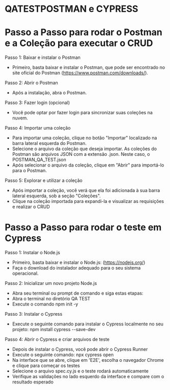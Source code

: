 # QATESTPOSTMAN e CYPRESS

# Passo a Passo para rodar o Postman e a Coleção para executar o CRUD

Passo 1: Baixar e instalar o Postman
- Primeiro, basta baixar e instalar o Postman, que pode ser encontrado no site oficial do Postman (https://www.postman.com/downloads/).

Passo 2: Abrir o Postman
- Após a instalação, abra o Postman.

Passo 3: Fazer login (opcional)
- Você pode optar por fazer login para sincronizar suas coleções na nuvem.

Passo 4: Importar uma coleção
- Para importar uma coleção, clique no botão "Importar" localizado na barra lateral esquerda do Postman.
- Selecione o arquivo da coleção que deseja importar. As coleções do Postman são arquivos JSON com a extensão .json. Neste caso, o POSTMAN_QA_TEST.json
- Após selecionar o arquivo da coleção, clique em "Abrir" para importá-lo para o Postman.

Passo 5: Explorar e utilizar a coleção
- Após importar a coleção, você verá que ela foi adicionada à sua barra lateral esquerda, sob a seção "Coleções".
- Clique na coleção importada para expandi-la e visualizar as requisições e realizar o CRUD

# Passo a Passo para rodar o teste em Cypress

Passo 1: Instalar o Node.js
- Primeiro, basta baixar e instalar o Node.js: (https://nodejs.org/)
- Faça o download do instalador adequado para o seu sistema operacional.

Passo 2: Inicializar um novo projeto Node.js
- Abra seu terminal ou prompt de comando e siga estas etapas:
- Abra o terminal no diretório QA TEST 
- Execute o comando npm init -y

Passo 3: Instalar o Cypress
- Execute o seguinte comando para instalar o Cypress localmente no seu projeto: npm install cypress --save-dev

Passo 4: Abrir o Cypress e criar arquivos de teste
- Depois de instalar o Cypress, você pode abrir o Cypress Runner 
- Execute o seguinte comando: npx cypress open
- Na interface que se abre, clique em 'E2E', escolha o navegador Chrome e clique para começar os testes
- Selecione o arquivo spec.cy.js e o teste rodará automaticamente
- Verifique as validações no lado esquerdo da interface e compare com o resultado esperado
